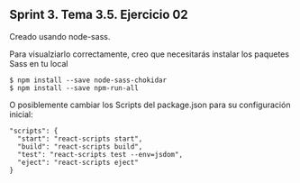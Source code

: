 ## Sprint 3. Tema 3.5. Ejercicio 02

Creado usando node-sass.

Para visualziarlo correctamente, creo que necesitarás instalar los paquetes Sass en tu local

```
$ npm install --save node-sass-chokidar
$ npm install --save npm-run-all
```

O posiblemente cambiar los Scripts del package.json para su configuración inicial:

```
"scripts": {
  "start": "react-scripts start",
  "build": "react-scripts build",
  "test": "react-scripts test --env=jsdom",
  "eject": "react-scripts eject"
}
```
